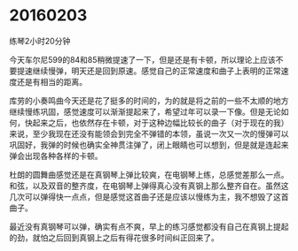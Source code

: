 # 20160203

练琴2小时20分钟

今天车尔尼599的84和85稍微提速了一下，但是还是有卡顿，所以理论上应该不要提速继续慢弹，明天还是回到原速。感觉自己的正常速度和曲子上表明的正常速度还是有相当的距离。

库劳的小奏鸣曲今天还是花了挺多的时间的，为的就是将之前的一些不太顺的地方继续慢练巩固，感觉速度可以渐渐提起来了，希望过年可以录一下像。但是无论如何，快起来之后，也依然存在卡顿，对于这种边幅比较长的曲子（对于现在的我）来说，至少我现在还没有能领会到完全不弹错的本领，虽说一次又一次的慢弹可以巩固好，我弹的时候也确实全神贯注弹了，闭上眼睛也可以想到，但是就是连起来弹会出现各种各样的卡顿。

杜朗的圆舞曲感觉还是在真钢琴上弹比较爽，在电钢琴上练，总感觉差那么一点。和弦，以及双音的整齐度，在电钢琴上弹得真心没有真钢上那么整齐自在。虽然这几次可以弹得快一点点，但是感觉这首曲子还是应该以慢练为主，我不想毁了这首曲子。

最近没有真钢琴可以弹，确实有点不爽，早上的练习感觉都没有自己在真钢上提起的劲，就怕之后回到真钢上之后有得花很多时间纠正回来了。